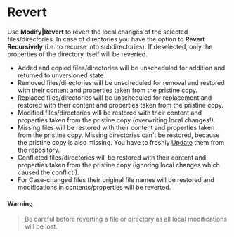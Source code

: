 # Revert

Use **Modify\|Revert** to revert the local changes of the selected
files/directories. In case of directories you have the option to
**Revert Recursively** (i.e. to recurse into subdirectories). If
deselected, only the properties of the directory itself will be
reverted.

-   Added and copied files/directories will be unscheduled for addition
    and returned to unversioned state.
-   Removed files/directories will be unscheduled for removal and
    restored with their content and properties taken from the pristine
    copy.
-   Replaced files/directories will be unscheduled for replacement and
    restored with their content and properties taken from the pristine
    copy.
-   Modified files/directories will be restored with their content and
    properties taken from the pristine copy (overwriting local
    changes!).
-   Missing files will be restored with their content and properties
    taken from the pristine copy. Missing directories can't be restored,
    because the pristine copy is also missing. You have to freshly
    [Update](Update.md#Update-commands.update) them from the
    repository.
-   Conflicted files/directories will be restored with their content and
    properties taken from the pristine copy (ignoring local changes
    which caused the conflict!).
-   For Case-changed files their original file names will be restored
    and modifications in contents/properties will be reverted.


#### Warning
>
>
>Be careful before reverting a file or directory as all local
>modifications will be lost.
>
>
